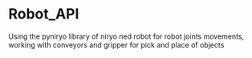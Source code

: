 # Robot_API
Using the pyniryo library of niryo ned robot for robot joints movements, working with conveyors and gripper for pick and place of objects 
